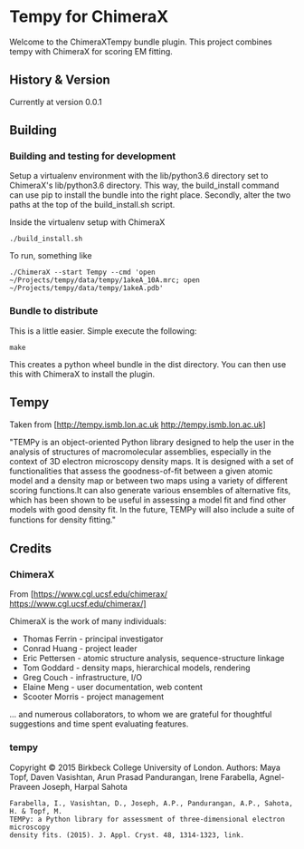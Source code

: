 # Tempy for ChimeraX

Welcome to the ChimeraXTempy bundle plugin. This project combines tempy with ChimeraX for scoring EM fitting.

## History & Version
Currently at version 0.0.1

## Building

### Building and testing for development

Setup a virtualenv environment with the lib/python3.6 directory set to ChimeraX's lib/python3.6 directory. This way, the build_install command can use pip to install the bundle into the right place. Secondly, alter the two paths at the top of the build_install.sh script.

Inside the virtualenv setup with ChimeraX

    ./build_install.sh

To run, something like

    ./ChimeraX --start Tempy --cmd 'open ~/Projects/tempy/data/tempy/1akeA_10A.mrc; open ~/Projects/tempy/data/tempy/1akeA.pdb'

### Bundle to distribute

This is a little easier. Simple execute the following:

    make

This creates a python wheel bundle in the dist directory. You can then use this with ChimeraX to install the plugin.


## Tempy

Taken from [http://tempy.ismb.lon.ac.uk http://tempy.ismb.lon.ac.uk] 

"TEMPy is an object-oriented Python library designed to help the user in the analysis of structures of macromolecular assemblies, especially in the context of 3D electron microscopy density maps. It is designed with a set of functionalities that assess the goodness-of-fit between a given atomic model and a density map or between two maps using a variety of different scoring functions.It can also generate various ensembles of alternative fits, which has been shown to be useful in assessing a model fit and find other models with good density fit. In the future, TEMPy will also include a suite of functions for density ﬁtting."


## Credits

### ChimeraX

From [https://www.cgl.ucsf.edu/chimerax/ https://www.cgl.ucsf.edu/chimerax/]

ChimeraX is the work of many individuals:

- Thomas Ferrin - principal investigator
- Conrad Huang - project leader
- Eric Pettersen - atomic structure analysis, sequence-structure linkage
- Tom Goddard - density maps, hierarchical models, rendering
- Greg Couch - infrastructure, I/O
- Elaine Meng - user documentation, web content
- Scooter Morris - project management 

... and numerous collaborators, to whom we are grateful for thoughtful suggestions and time spent evaluating features. 

### tempy
Copyright © 2015 Birkbeck College University of London.
Authors: Maya Topf, Daven Vasishtan, Arun Prasad Pandurangan, Irene Farabella, Agnel-Praveen Joseph, Harpal Sahota

    Farabella, I., Vasishtan, D., Joseph, A.P., Pandurangan, A.P., Sahota, H. & Topf, M.
    TEMPy: a Python library for assessment of three-dimensional electron microscopy 
    density fits. (2015). J. Appl. Cryst. 48, 1314-1323, link.
